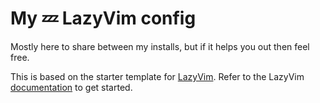 # My 💤 LazyVim config

Mostly here to share between my installs, but if it helps you out then feel free.

This is based on the starter template for [LazyVim](https://github.com/LazyVim/LazyVim).
Refer to the LazyVim [documentation](https://lazyvim.github.io/installation) to get started.
